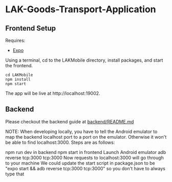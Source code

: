 # LAK-Goods-Transport-Application

## Frontend Setup

Requires:

- [Expo](https://docs.expo.dev/get-started/installation/)

Using a terminal, cd to the LAKMobile directory, install packages, and start the frontend.

```
cd LAKMobile
npm install
npm start
```

The app will be live at http://localhost:19002.

## Backend

Please checkout the backend guide at [backend/README.md](./backend/README.md)

NOTE: When developing locally, you have to tell the Android emulator to map the backend localhost port to a port on the emulator. Otherwise it won't be able to find localhost:3000. Steps are as follows:

npm run dev in backend
npm start in frontend
Launch Android emulator
adb reverse tcp:3000 tcp:3000
Now requests to localhost:3000 will go through to your machine
We could update the start script in package.json to be "expo start && adb reverse tcp:3000 tcp:3000" so you don't have to always type that
